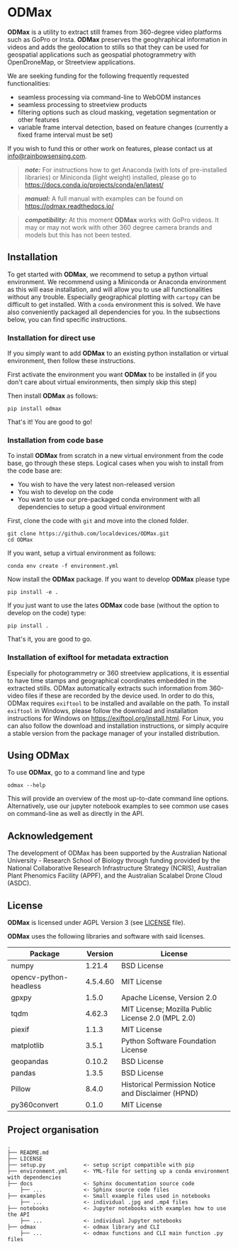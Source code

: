 ODMax
=====

**ODMax** is a utility to extract still frames from 360-degree video platforms such as GoPro or Insta. **ODMax** preserves the geoghraphical information
in videos and adds the geolocation to stills so that they can be used for geospatial applications such as geospatial photogrammetry with OpenDroneMap, or Streetview applications.

We are seeking funding for the following frequently requested functionalities:
* seamless processing via command-line to WebODM instances
* seamless processing to streetview products
* filtering options such as cloud masking, vegetation segmentation or other features
* variable frame interval detection, based on feature changes (currently a fixed frame interval must be set) 

If you wish to fund this or other work on features, please contact us at info@rainbowsensing.com.

> **_note:_**  For instructions how to get Anaconda (with lots of pre-installed libraries) or Miniconda (light weight) installed, please go to https://docs.conda.io/projects/conda/en/latest/

> **_manual:_** A full manual with examples can be found on https://odmax.readthedocs.io/

> **_compatibility:_** At this moment **ODMax** works with GoPro videos. It may or may not work with other 360 degree camera brands and models but this has not been tested.

Installation
------------

To get started with **ODMax**, we recommend to setup a python virtual environment. 
We recommend using a Miniconda or Anaconda environment as this will ease installation, and will allow you to use all
functionalities without any trouble. Especially geographical plotting with `cartopy` can be difficult to get installed. 
With a `conda` environment this is solved. We have also conveniently packaged all dependencies for you. 
In the subsections below, you can find specific instructions. 

### Installation for direct use

If you simply want to add **ODMax** to an existing python installation or virtual environment, then follow these 
instructions.

First activate the environment you want **ODMax** to be installed in (if you don't care about virtual environments, then 
simply skip this step)

Then install **ODMax** as follows:
```
pip install odmax
```
That's it! You are good to go!

### Installation from code base

To install **ODMax** from scratch in a new virtual environment from the code base, go through these steps. Logical cases
when you wish to install from the code base are:
* You wish to have the very latest non-released version
* You wish to develop on the code
* You want to use our pre-packaged conda environment with all dependencies to setup a good virtual environment

First, clone the code with `git` and move into the cloned folder.

```
git clone https://github.com/localdevices/ODMax.git
cd ODMax
```

If you want, setup a virtual environment as follows:
```
conda env create -f environment.yml
```

Now install the **ODMax** package. If you want to develop **ODMax** please type
```
pip install -e .
```
If you just want to use the lates **ODMax** code base (without the option to develop on the code) type:
```
pip install .
```
That's it, you are good to go.

### Installation of exiftool for metadata extraction

Especially for photogrammetry or 360 streetview applications, it is essential to have time stamps and geographical
coordinates embedded in the extracted stills. ODMax automatically extracts such information from 360-video files if
these are recorded by the device used. In order to do this, ODMax requires ``exiftool`` to be installed and available on
the path. To install ``exiftool`` in Windows, please follow the download and installation instructions for Windows on
https://exiftool.org/install.html. For Linux, you can also follow the download and installation instructions, or simply
acquire a stable version from the package manager of your installed distribution. 

Using ODMax
-----------
To use **ODMax**, go to a command line and type 
```
odmax --help
```
This will provide an overview of the most up-to-date command line options.
Alternatively, use our jupyter notebook examples to see common use cases on command-line as
well as directly in the API.

Acknowledgement
---------------
The development of ODMax has been supported by the Australian National University - Research School of Biology through 
funding provided by the National Collaborative Research Infrastructure Strategy (NCRIS), Australian Plant Phenomics 
Facility (APPF), and the Australian Scalabel Drone Cloud (ASDC). 

License
-------
**ODMax** is licensed under AGPL Version 3 (see [LICENSE](./LICENSE) file).

**ODMax** uses the following libraries and software with said licenses.

| Package                | Version      | License                                            |
|------------------------|--------------|----------------------------------------------------|
| numpy                  | 1.21.4       | BSD License                                        |
| opencv-python-headless | 4.5.4.60     | MIT License                                        |                                                                                      
| gpxpy                  | 1.5.0        | Apache License, Version 2.0                        |                                                                      
| tqdm                   | 4.62.3       | MIT License; Mozilla Public License 2.0 (MPL 2.0)  |                                                
| piexif                 | 1.1.3        | MIT License                                        |                                                                                      
| matplotlib             | 3.5.1        | Python Software Foundation License                 |                                                               
| geopandas              | 0.10.2       | BSD License                                        |                                                                                              
 | pandas                 | 1.3.5        | BSD License                                        |                                                                                      
 | Pillow                 | 8.4.0        | Historical Permission Notice and Disclaimer (HPND) |                                               
 | py360convert           | 0.1.0        | MIT License                                        |      

Project organisation
--------------------

    .
    ├── README.md
    ├── LICENSE
    ├── setup.py            <- setup script compatible with pip
    ├── environment.yml     <- YML-file for setting up a conda environment with dependencies
    ├── docs                <- Sphinx documentation source code
        ├── ...             <- Sphinx source code files
    ├── examples            <- Small example files used in notebooks
        ├── ...             <- individual .jpg and .mp4 files
    ├── notebooks           <- Jupyter notebooks with examples how to use the API
        ├── ...             <- individual Jupyter notebooks
    ├── odmax               <- odmax library and CLI
        ├── ...             <- odmax functions and CLI main function .py files

